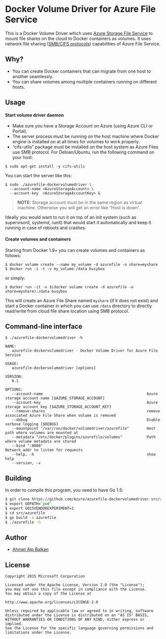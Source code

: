 # Docker Volume Driver for Azure File Service

This is a Docker Volume Driver which uses [Azure Storage File Service][afs]
to mount file shares on the cloud to Docker containers as volumes. It uses network
file sharing ([SMB/CIFS protocols][smb]) capabilities of Azure File Service.

## Why?

- You can create Docker containers that can migrate from one host to another seamlessly.
- You can share volumes among multiple containers running on different hosts.

## Usage

#### Start volume driver daemon

* Make sure you have a Storage Account on Azure (using Azure CLI or Portal).
* The server process must be running on the host machine where Docker engine is installed on 
  at all times for volumes to work properly.
* “cifs-utils” package must be installed on the host system as Azure Files use SMB protocol.
  For Debian/Ubuntu, run the following command on your host:
```shell
$ sudo apt-get install -y cifs-utils
```

You can start the server like this:

```shell
$ sudo ./azurefile-dockervolumedriver \
  --account-name <AzureStorageAccount> \
  --account-key  <AzureStorageAccountKey> &
```

> **NOTE:** Storage account must be in the same region as virtual machine. Otherwise
> you will get an error like “Host is down”.

Ideally you would want to run it on top of an init system (such as supervisord, systemd,
runit) that would start it automatically and keep it running in case of reboots and crashes.

#### Create volumes and containers

Starting from Docker 1.9+ you can create volumes and containers as follows:

```shell
$ docker volume create --name my_volume -d azurefile -o share=myshare
$ docker run -i -t -v my_volume:/data busybox
```

or simply:

```shell
$ docker run -it -v $(docker volume create -d azurefile -o share=myshare):/data busybox
```

This will create an Azure File Share named `myshare` (if it does not exist)
and start a Docker container in which you can use `/data` directory to directly
read/write from cloud file share location using SMB protocol.

## Command-line interface

```
$ ./azurefile-dockervolumedriver -h

NAME:
   azurefile-dockervolumedriver - Docker Volume Driver for Azure File Service

USAGE:
   azurefile-dockervolumedriver [options]

VERSION:
   0.1

OPTIONS:
   --account-name                                               Azure storage account name [$AZURE_STORAGE_ACCOUNT]
   --account-key                                                Azure storage account key [$AZURE_STORAGE_ACCOUNT_KEY]
   --remove-shares                                              remove associated Azure File Share when volume is removed
   --debug                                                      Enable verbose logging [$DEBUG]
   --mountpoint "/var/run/docker/volumedriver/azurefile"        Host path where volumes are mounted at
   --metadata "/etc/docker/plugins/azurefile/volumes"           Path where volume metadata are stored
   --bind ":8080"                                               Network addr to listen for requests
   --help, -h                                                   show help
   --version, -v
```

## Building

In order to compile this program, you need to have Go 1.5:

```sh
$ git clone https://github.com/Azure/azurefile-dockervolumedriver src/azurefile
$ export GOPATH=`pwd`
$ export GO15VENDOREXPERIMENT=1
$ cd src/azurefile
$ go build -o azurefile
$ ./azurefile -h
```


## Author

* [Ahmet Alp Balkan](https://github.com/ahmetalpbalkan)

## License

```
Copyright 2015 Microsoft Corporation

Licensed under the Apache License, Version 2.0 (the "License");
you may not use this file except in compliance with the License.
You may obtain a copy of the License at

http://www.apache.org/licenses/LICENSE-2.0

Unless required by applicable law or agreed to in writing, software
distributed under the License is distributed on an "AS IS" BASIS,
WITHOUT WARRANTIES OR CONDITIONS OF ANY KIND, either express or implied.
See the License for the specific language governing permissions and
limitations under the License.
```

[afs]: http://blogs.msdn.com/b/windowsazurestorage/archive/2014/05/12/introducing-microsoft-azure-file-service.aspx
[smb]: https://msdn.microsoft.com/en-us/library/windows/desktop/aa365233(v=vs.85).aspx
